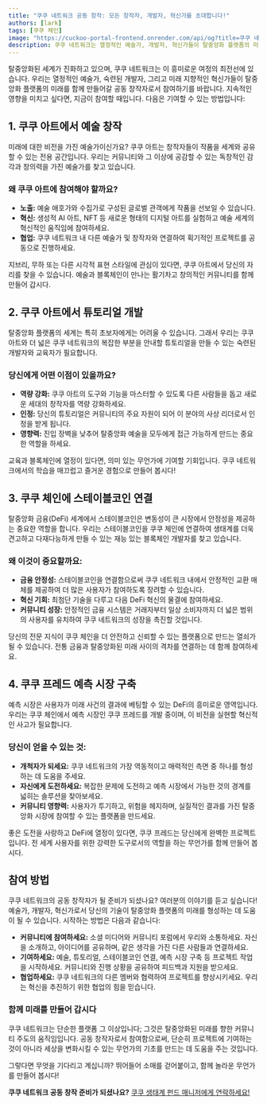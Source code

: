 ```yaml
---
title: "쿠쿠 네트워크 공동 창작: 모든 창작자, 개발자, 혁신가를 초대합니다!"
authors: [lark]
tags: [쿠쿠 체인]
image: "https://cuckoo-portal-frontend.onrender.com/api/og?title=쿠쿠 네트워크 공동 창작: 모든 창작자, 개발자, 혁신가를 초대합니다!"
description: 쿠쿠 네트워크는 열정적인 예술가, 개발자, 혁신가들이 탈중앙화 플랫폼의 미래를 함께 만들어갈 수 있도록 초대합니다. 우리는 예술을 창작하고, 튜토리얼을 개발하며, 스테이블코인을 연결하고, 쿠쿠 체인에서 예측 시장을 구축할 공동 창작자를 찾고 있습니다. 블록체인 세계에 영향을 미치고 싶다면, 지금이 기회입니다!
---
```


탈중앙화된 세계가 진화하고 있으며, 쿠쿠 네트워크는 이 흥미로운 여정의 최전선에 있습니다. 우리는 열정적인 예술가, 숙련된 개발자, 그리고 미래 지향적인 혁신가들이 탈중앙화 플랫폼의 미래를 함께 만들어갈 공동 창작자로서 참여하기를 바랍니다. 지속적인 영향을 미치고 싶다면, 지금이 참여할 때입니다. 다음은 기여할 수 있는 방법입니다:

## 1. **쿠쿠 아트에서 예술 창작**

미래에 대한 비전을 가진 예술가이신가요? 쿠쿠 아트는 창작자들이 작품을 세계와 공유할 수 있는 전용 공간입니다. 우리는 커뮤니티와 그 이상에 공감할 수 있는 독창적인 감각과 창의력을 가진 예술가를 찾고 있습니다.

### 왜 쿠쿠 아트에 참여해야 할까요?

- **노출:** 예술 애호가와 수집가로 구성된 글로벌 관객에게 작품을 선보일 수 있습니다.
- **혁신:** 생성적 AI 아트, NFT 등 새로운 형태의 디지털 아트를 실험하고 예술 세계의 혁신적인 움직임에 참여하세요.
- **협업:** 쿠쿠 네트워크 내 다른 예술가 및 창작자와 연결하여 획기적인 프로젝트를 공동으로 진행하세요.

지브리, 무하 또는 다른 시각적 표현 스타일에 관심이 있다면, 쿠쿠 아트에서 당신의 자리를 찾을 수 있습니다. 예술과 블록체인이 만나는 활기차고 창의적인 커뮤니티를 함께 만들어 갑시다.

## 2. **쿠쿠 아트에서 튜토리얼 개발**

탈중앙화 플랫폼의 세계는 특히 초보자에게는 어려울 수 있습니다. 그래서 우리는 쿠쿠 아트와 더 넓은 쿠쿠 네트워크의 복잡한 부분을 안내할 튜토리얼을 만들 수 있는 숙련된 개발자와 교육자가 필요합니다.

### 당신에게 어떤 이점이 있을까요?

- **역량 강화:** 쿠쿠 아트의 도구와 기능을 마스터할 수 있도록 다른 사람들을 돕고 새로운 세대의 창작자를 역량 강화하세요.
- **인정:** 당신의 튜토리얼은 커뮤니티의 주요 자원이 되어 이 분야의 사상 리더로서 인정을 받게 됩니다.
- **영향력:** 진입 장벽을 낮추어 탈중앙화 예술을 모두에게 접근 가능하게 만드는 중요한 역할을 하세요.

교육과 블록체인에 열정이 있다면, 의미 있는 무언가에 기여할 기회입니다. 쿠쿠 네트워크에서의 학습을 매끄럽고 즐거운 경험으로 만들어 봅시다!

## 3. **쿠쿠 체인에 스테이블코인 연결**

탈중앙화 금융(DeFi) 세계에서 스테이블코인은 변동성이 큰 시장에서 안정성을 제공하는 중요한 역할을 합니다. 우리는 스테이블코인을 쿠쿠 체인에 연결하여 생태계를 더욱 견고하고 다재다능하게 만들 수 있는 재능 있는 블록체인 개발자를 찾고 있습니다.

### 왜 이것이 중요할까요:

- **금융 안정성:** 스테이블코인을 연결함으로써 쿠쿠 네트워크 내에서 안정적인 교환 매체를 제공하여 더 많은 사용자가 참여하도록 장려할 수 있습니다.
- **혁신 기회:** 최첨단 기술을 다루고 다음 DeFi 혁신의 물결에 참여하세요.
- **커뮤니티 성장:** 안정적인 금융 시스템은 거래자부터 일상 소비자까지 더 넓은 범위의 사용자를 유치하여 쿠쿠 네트워크의 성장을 촉진할 것입니다.

당신의 전문 지식이 쿠쿠 체인을 더 안전하고 신뢰할 수 있는 플랫폼으로 만드는 열쇠가 될 수 있습니다. 전통 금융과 탈중앙화된 미래 사이의 격차를 연결하는 데 함께 참여하세요.

## 4. **쿠쿠 프레드 예측 시장 구축**

예측 시장은 사용자가 미래 사건의 결과에 베팅할 수 있는 DeFi의 흥미로운 영역입니다. 우리는 쿠쿠 체인에서 예측 시장인 쿠쿠 프레드를 개발 중이며, 이 비전을 실현할 혁신적인 사고가 필요합니다.

### 당신이 얻을 수 있는 것:

- **개척자가 되세요:** 쿠쿠 네트워크의 가장 역동적이고 매력적인 측면 중 하나를 형성하는 데 도움을 주세요.
- **자신에게 도전하세요:** 복잡한 문제에 도전하고 예측 시장에서 가능한 것의 경계를 넓히는 솔루션을 찾아보세요.
- **커뮤니티 영향력:** 사용자가 투기하고, 위험을 헤지하며, 실질적인 결과를 가진 탈중앙화 시장에 참여할 수 있는 플랫폼을 만드세요.

좋은 도전을 사랑하고 DeFi에 열정이 있다면, 쿠쿠 프레드는 당신에게 완벽한 프로젝트입니다. 전 세계 사용자를 위한 강력한 도구로서의 역할을 하는 무언가를 함께 만들어 봅시다.

## **참여 방법**

쿠쿠 네트워크의 공동 창작자가 될 준비가 되셨나요? 여러분의 이야기를 듣고 싶습니다! 예술가, 개발자, 혁신가로서 당신의 기술이 탈중앙화 플랫폼의 미래를 형성하는 데 도움이 될 수 있습니다. 시작하는 방법은 다음과 같습니다:

- **커뮤니티에 참여하세요:** 소셜 미디어와 커뮤니티 포럼에서 우리와 소통하세요. 자신을 소개하고, 아이디어를 공유하며, 같은 생각을 가진 다른 사람들과 연결하세요.
- **기여하세요:** 예술, 튜토리얼, 스테이블코인 연결, 예측 시장 구축 등 프로젝트 작업을 시작하세요. 커뮤니티와 진행 상황을 공유하여 피드백과 지원을 받으세요.
- **협업하세요:** 쿠쿠 네트워크의 다른 멤버와 협력하여 프로젝트를 향상시키세요. 우리는 혁신을 추진하기 위한 협업의 힘을 믿습니다.

### **함께 미래를 만들어 갑시다**

쿠쿠 네트워크는 단순한 플랫폼 그 이상입니다; 그것은 탈중앙화된 미래를 향한 커뮤니티 주도의 움직임입니다. 공동 창작자로서 참여함으로써, 단순히 프로젝트에 기여하는 것이 아니라 세상을 변화시킬 수 있는 무언가의 기초를 만드는 데 도움을 주는 것입니다.

그렇다면 무엇을 기다리고 계십니까? 뛰어들어 소매를 걷어붙이고, 함께 놀라운 무언가를 만들어 봅시다!

**쿠쿠 네트워크 공동 창작 준비가 되셨나요?** [쿠쿠 생태계 펀드 매니저에게 연락하세요!](https://t.me/mikethrift)
